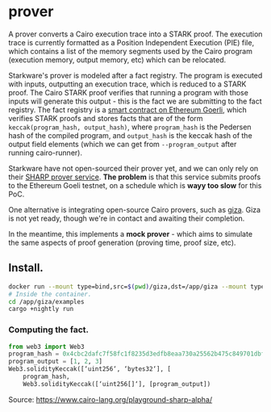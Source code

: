 prover
======

A prover converts a Cairo execution trace into a STARK proof. The execution trace is currently formatted as a Position Independent Execution (PIE) file, which contains a list of the memory segments used by the Cairo program (execution memory, output memory, etc) which can be relocated.

Starkware's prover is modeled after a fact registry. The program is executed with inputs, outputting an execution trace, which is reduced to a STARK proof. The Cairo STARK proof verifies that running a program with those inputs will generate this output - this is the fact we are submitting to the fact registry. The fact registry is a [smart contract on Ethereum Goerli](https://twitter.com/liamzebedee/status/1524987018110849025), which verifies STARK proofs and stores facts that are of the form `keccak(program_hash, output_hash)`, where `program_hash` is the Pedersen hash of the compiled program, and `output_hash` is the keccak hash of the output field elements (which we can get from `--program_output` after running cairo-runner). 

Starkware have not open-sourced their prover yet, and we can only rely on their [SHARP prover service](https://www.cairo-lang.org/docs/sharp.html). **The problem** is that this service submits proofs to the Ethereum Goeli testnet, on a schedule which is **wayy too slow** for this PoC. 

One alternative is integrating open-source Cairo provers, such as [giza](https://github.com/maxgillett/giza). Giza is not yet ready, though we're in contact and awaiting their completion.

In the meantime, this implements a **mock prover** - which aims to simulate the same aspects of proof generation (proving time, proof size, etc).

## Install.

```sh
docker run --mount type=bind,src=$(pwd)/giza,dst=/app/giza --mount type=bind,src=$(pwd)/winterfell,dst=/app/winterfell -it a82bf5cf28b6287f043734c6df44ef9e0d77b68a9220226baf2859e998569972 bash
# Inside the container.
cd /app/giza/examples
cargo +nightly run
```

### Computing the fact.

```py
from web3 import Web3
program_hash = 0x4cbc2dafc7f58fc1f8235d3edfb8eaa730a25562b475c849701dbf61949ff00
program_output = [1, 2, 3]
Web3.solidityKeccak([‘uint256‘, ‘bytes32‘], [
    program_hash,
    Web3.solidityKeccak([‘uint256[]‘], [program_output])
```

Source: https://www.cairo-lang.org/playground-sharp-alpha/


